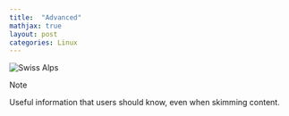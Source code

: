 ```yaml
---
title:  "Advanced"
mathjax: true
layout: post
categories: Linux
---
```


![Swiss Alps](https://user-images.githubusercontent.com/4943215/55412536-edbba180-5567-11e9-9c70-6d33bca3f8ed.jpg)


> [!NOTE]
> Useful information that users should know, even when skimming content.